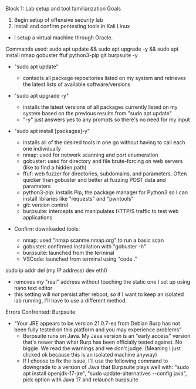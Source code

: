 Block 1: Lab setup and tool familiarization
Goals

1. Begin setup of offensive security lab
2. Install and confirm pentesting tools in Kali Linux

- I setup a virtual machine through Oracle.

Commands used:
sudo apt update && sudo apt upgrade -y && sudo apt install nmap gobuster ffuf python3-pip git burpsuite -y

- "sudo apt update"
  - contacts all package repositories listed on my system and retrieves the latest lists of available software/versions
- "sudo apt upgrade -y"
  - installs the latest versions of all packages currently listed on my system based on the previous results from "sudo apt update"
  - "-y" just answers yes to any prompts so there's no need for my input
- "sudo apt install [packages]-y"

  - installs all of the desired tools in one go without having to call each one individually
  - nmap: used for network scanning and port enumeration
  - gobuster: used for directory and file brute-forcing on web servers (like to find a hidden path)
  - ffuf: web fuzzer for directories, subdomains, and parameters. Often quicker than gobuster and better at fuzzing POST data and parameters
  - python3-pip: installs Pip, the package manager for Python3 so I can install libraries like "requests" and "pwntools"
  - git: version control
  - burpsuite: intercepts and manipulates HTTP/S traffic to test web applications

- Confirm downloaded tools:
  - nmap: used "nmap scanme.nmap.org" to run a basic scan
  - gobuster: confirmed installation with "gobuster -h"
  - burpsuite: launched from the terminal
  - VSCode: launched from terminal using "code ."

sudo ip addr del (my IP address) dev eth0

- removes my "real" address without touching the static one I set up using nano text editor
- this setting will _not_ persist after reboot, so if I want to keep an isolated lab running, I'll have to use a different method.

Errors Confronted:
Burpsuite:

- "Your JRE appears to be version 21.0.7-ea from Debian Burp has not been fully tested on this platform and you may experience problems"
  - Burpsuite runs on Java. My Java version is an "early access" version that's newer than what Burp has been officially tested against. No biggie. We read the warnings and we don't judge. (Meaning I just clicked ok because this is an isolated machine anyway)
  - If I choose to fix the issue, I'll use the following command to downgrade to a version of Java that Burpsuite plays well with:
    "sudo apt install openjdk-17-jre", "sudo update-alternatives --config java", pick option with Java 17 and relaunch burpsuite
